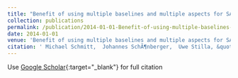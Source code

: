 ```yaml
---
title: "Benefit of using multiple baselines and multiple aspects for SAR interferometry of urban areas"
collection: publications
permalink: /publication/2014-01-01-Benefit-of-using-multiple-baselines-and-multiple-aspects-for-SAR-interferometry-of-urban-areas
date: 2014-01-01
venue: 'Benefit of using multiple baselines and multiple aspects for SAR interferometry of urban areas'
citation: ' Michael Schmitt,  Johannes SchÃ¶nberger,  Uwe Stilla, &quot;Benefit of using multiple baselines and multiple aspects for SAR interferometry of urban areas.&quot; Benefit of using multiple baselines and multiple aspects for SAR interferometry of urban areas, 2014.'
---
```

Use [Google Scholar](https://scholar.google.com/scholar?q=Benefit+of+using+multiple+baselines+and+multiple+aspects+for+SAR+interferometry+of+urban+areas){:target="_blank"} for full citation